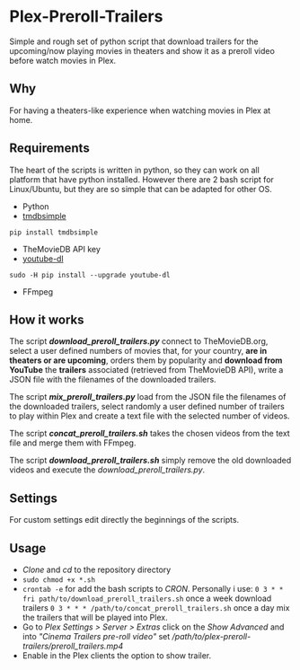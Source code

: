# Plex-Preroll-Trailers
Simple and rough set of python script that download trailers for the upcoming/now playing movies in theaters 
and show it as a preroll video before watch movies in Plex.

## Why
For having a theaters-like experience when watching movies in Plex at home.

## Requirements
The heart of the scripts is written in python, so they can work on all platform that have python installed. However there are 2 bash script for Linux/Ubuntu, but they are so simple that can be adapted for other OS.

 - Python
 - [tmdbsimple](https://github.com/celiao/tmdbsimple/blob/master/README.rst)
```
pip install tmdbsimple
```
 - TheMovieDB API key
 - [youtube-dl](https://github.com/rg3/youtube-dl/blob/master/README.md#installation)
```
sudo -H pip install --upgrade youtube-dl
```
 - FFmpeg
## How it works
The script ***download_preroll_trailers.py*** connect to TheMovieDB.org, select a user defined numbers of movies that, for your country, **are in theaters or are upcoming**, orders them by popularity and **download from YouTube** the **trailers** associated (retrieved from TheMovieDB API), write a JSON file with the filenames of the downloaded trailers.

The script ***mix_preroll_trailers.py*** load from the JSON file the filenames of the downloaded trailers, select randomly a user defined number of trailers to play within Plex and create a text file with the selected number of videos.

The script ***concat_preroll_trailers.sh***  takes the chosen videos from the text file and merge them with FFmpeg.

The script ***download_preroll_trailers.sh*** simply remove the old downloaded videos and execute the *download_preroll_trailers.py*.

## Settings
For custom settings edit directly the beginnings of the scripts.

## Usage
- *Clone* and *cd* to the repository directory
- ```sudo chmod +x *.sh```
- ``` crontab -e ``` for add the bash scripts to *CRON*. Personally i use: 
 ```0 3 * * fri path/to/download_preroll_trailers.sh``` once a week download trailers
```0 3 * * * /path/to/concat_preroll_trailers.sh``` once a day mix the trailers that will be played into Plex.
- Go to *Plex Settings > Server > Extras* click on the *Show Advanced* and into *"Cinema Trailers pre-roll video"* set */path/to/plex-preroll-trailers/preroll_trailers.mp4*
- Enable in the Plex clients the option to show trailer.
